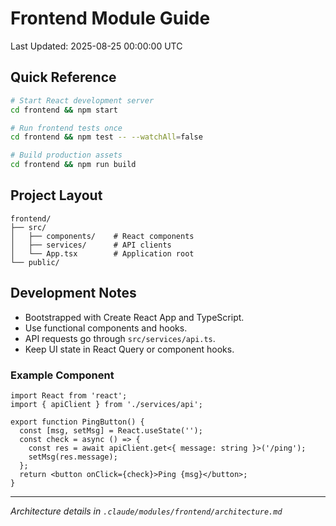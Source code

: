 # Frontend Module Guide
Last Updated: 2025-08-25 00:00:00 UTC

## Quick Reference

```bash
# Start React development server
cd frontend && npm start

# Run frontend tests once
cd frontend && npm test -- --watchAll=false

# Build production assets
cd frontend && npm run build
```

## Project Layout

```
frontend/
├── src/
│   ├── components/    # React components
│   ├── services/      # API clients
│   └── App.tsx        # Application root
└── public/
```

## Development Notes

- Bootstrapped with Create React App and TypeScript.
- Use functional components and hooks.
- API requests go through `src/services/api.ts`.
- Keep UI state in React Query or component hooks.

### Example Component

```tsx
import React from 'react';
import { apiClient } from './services/api';

export function PingButton() {
  const [msg, setMsg] = React.useState('');
  const check = async () => {
    const res = await apiClient.get<{ message: string }>('/ping');
    setMsg(res.message);
  };
  return <button onClick={check}>Ping {msg}</button>;
}
```

---
*Architecture details in `.claude/modules/frontend/architecture.md`*
